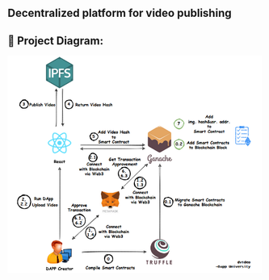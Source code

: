 ## Decentralized platform for video publishing

## 🔧 Project Diagram:
![Project Diagram/Workflow](src/readme.png)